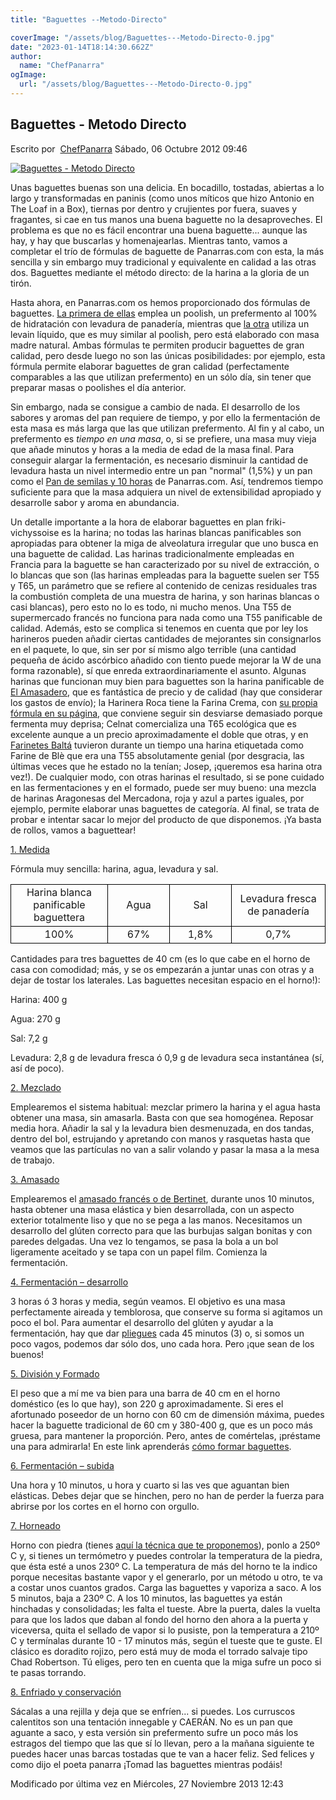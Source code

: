 ```yaml
---
title: "Baguettes --Metodo-Directo"

coverImage: "/assets/blog/Baguettes---Metodo-Directo-0.jpg"
date: "2023-01-14T18:14:30.662Z"
author:
  name: "ChefPanarra"
ogImage:
  url: "/assets/blog/Baguettes---Metodo-Directo-0.jpg"
---
```


## Baguettes - Metodo Directo

Escrito por  [ChefPanarra](/web/20190211043554/http://www.panarras.com/index.php/home/recetas/panes-basicos/itemlist/user/56-chefpanarra) Sábado, 06 Octubre 2012 09:46

[![Baguettes - Metodo Directo](https://web.archive.org/web/20190211043554im_/http://www.panarras.com/media/k2/items/cache/13f34e2b533e12c6166f88368dcd8c07_L.jpg)](/web/20190211043554/http://www.panarras.com/media/k2/items/cache/13f34e2b533e12c6166f88368dcd8c07_XL.jpg "Clic para vista previa de la imagen")

Unas baguettes buenas son una delicia. En bocadillo, tostadas, abiertas a lo largo y transformadas en paninis (como unos míticos que hizo Antonio en The Loaf in a Box), tiernas por dentro y crujientes por fuera, suaves y fragantes, si cae en tus manos una buena baguette no la desaproveches. El problema es que no es fácil encontrar una buena baguette... aunque las hay, y hay que buscarlas y homenajearlas. Mientras tanto, vamos a completar el trío de fórmulas de baguette de Panarras.com con esta, la más sencilla y sin embargo muy tradicional y equivalente en calidad a las otras dos. Baguettes mediante el método directo: de la harina a la gloria de un tirón.

Hasta ahora, en Panarras.com os hemos proporcionado dos fórmulas de baguettes. [La primera de ellas](/web/20190211043554/http://www.panarras.com/index.php/home/recetas/panes-con-prefermento/item/37-baguettes-con-poolish) emplea un poolish, un prefermento al 100% de hidratación con levadura de panadería, mientras que [la otra](/web/20190211043554/http://www.panarras.com/index.php/home/recetas/panes-de-masa-madre/item/32-baguettes-con-masa-madre) utiliza un levain líquido, que es muy similar al poolish, pero está elaborado con masa madre natural. Ambas fórmulas te permiten producir baguettes de gran calidad, pero desde luego no son las únicas posibilidades: por ejemplo, esta fórmula permite elaborar baguettes de gran calidad (perfectamente comparables a las que utilizan prefermento) en un sólo día, sin tener que preparar masas o poolishes el día anterior.

Sin embargo, nada se consigue a cambio de nada. El desarrollo de los sabores y aromas del pan requiere de tiempo, y por ello la fermentación de esta masa es más larga que las que utilizan prefermento. Al fin y al cabo, un prefermento es *tiempo en una masa*, o, si se prefiere, una masa muy vieja que añade minutos y horas a la media de edad de la masa final. Para conseguir alargar la fermentación, es necesario disminuir la cantidad de levadura hasta un nivel intermedio entre un pan "normal" (1,5%) y un pan como el [Pan de semilas y 10 horas](/web/20190211043554/http://www.panarras.com/index.php/home/recetas/panes-basicos/item/65-pan-de-semillas-y-10-horas) de Panarras.com. Así, tendremos tiempo suficiente para que la masa adquiera un nivel de extensibilidad apropiado y desarrolle sabor y aroma en abundancia.

Un detalle importante a la hora de elaborar baguettes en plan friki-vichyssoise es la harina; no todas las harinas blancas panificables son apropiadas para obtener la miga de alveolatura irregular que uno busca en una baguette de calidad. Las harinas tradicionalmente empleadas en Francia para la baguette se han caracterizado por su nivel de extracción, o lo blancas que son (las harinas empleadas para la baguette suelen ser T55 y T65, un parámetro que se refiere al contenido de cenizas residuales tras la combustión completa de una muestra de harina, y son harinas blancas o casi blancas), pero esto no lo es todo, ni mucho menos. Una T55 de supermercado francés no funciona para nada como una T55 panificable de calidad. Además, esto se complica si tenemos en cuenta que por ley los harineros pueden añadir ciertas cantidades de mejorantes sin consignarlos en el paquete, lo que, sin ser por sí mismo algo terrible (una cantidad pequeña de ácido ascórbico añadido con tiento puede mejorar la W de una forma razonable), sí que enreda extraordinariamente el asunto. Algunas harinas que funcionan muy bien para baguettes son la harina panificable de [El Amasadero](https://web.archive.org/web/20190211043554/http://www.elamasadero.com/), que es fantástica de precio y de calidad (hay que considerar los gastos de envío); la Harinera Roca tiene la Farina Crema, con [su propia fórmula en su página](https://web.archive.org/web/20190211043554/http://www.harineraroca.com/cas/cons_crema.html), que conviene seguir sin desviarse demasiado porque fermenta muy deprisa; Celnat comercializa una T65 ecológica que es excelente aunque a un precio aproximadamente el doble que otras, y en [Farinetes Baltá](https://web.archive.org/web/20190211043554/http://www.farinabalta.cat/) tuvieron durante un tiempo una harina etiquetada como Farine de Blè que era una T55 absolutamente genial (por desgracia, las últimas veces que he estado no la tenían; Josep, ¡queremos esa harina otra vez!). De cualquier modo, con otras harinas el resultado, si se pone cuidado en las fermentaciones y en el formado, puede ser muy bueno: una mezcla de harinas Aragonesas del Mercadona, roja y azul a partes iguales, por ejemplo, permite elaborar unas baguettes de categoría. Al final, se trata de probar e intentar sacar lo mejor del producto de que disponemos. ¡Ya basta de rollos, vamos a baguettear!

[1\. Medida](/web/20190211043554/http://www.panarras.com/index.php/tecnica/las-fases-del-pan/medida)

Fórmula muy sencilla: harina, agua, levadura y sal.

<table border="0" frame="VOID" rules="NONE" cellspacing="0"><colgroup><col width="143"><col width="86"><col width="86"><col width="138"></colgroup><tbody><tr><td style="border: 1px solid #000000;" align="CENTER" valign="MIDDLE" width="143" height="50">Harina blanca panificable baguettera</td><td style="border: 1px solid #000000;" align="CENTER" valign="MIDDLE" width="86">Agua</td><td style="border: 1px solid #000000;" align="CENTER" valign="MIDDLE" width="86">Sal</td><td style="border: 1px solid #000000;" align="CENTER" valign="MIDDLE" width="138">Levadura fresca de panadería</td></tr><tr><td style="border: 1px solid #000000;" align="CENTER" valign="MIDDLE" height="17">100%</td><td style="border: 1px solid #000000;" align="CENTER" valign="MIDDLE">67%</td><td style="border: 1px solid #000000;" align="CENTER" valign="MIDDLE">1,8%</td><td style="border: 1px solid #000000;" align="CENTER" valign="MIDDLE">0,7%</td></tr></tbody></table>

Cantidades para tres baguettes de 40 cm (es lo que cabe en el horno de casa con comodidad; más, y se os empezarán a juntar unas con otras y a dejar de tostar los laterales. Las baguettes necesitan espacio en el horno!):

Harina: 400 g

Agua: 270 g

Sal: 7,2 g

Levadura: 2,8 g de levadura fresca ó 0,9 g de levadura seca instantánea (sí, así de poco).

[2\. Mezclado](/web/20190211043554/http://www.panarras.com/index.php/tecnica/las-fases-del-pan/mezclado)

Emplearemos el sistema habitual: mezclar primero la harina y el agua hasta obtener una masa, sin amasarla. Basta con que sea homogénea. Reposar media hora. Añadir la sal y la levadura bien desmenuzada, en dos tandas, dentro del bol, estrujando y apretando con manos y rasquetas hasta que veamos que las partículas no van a salir volando y pasar la masa a la mesa de trabajo.

[3\. Amasado](/web/20190211043554/http://www.panarras.com/index.php/tecnica/las-fases-del-pan/amasado)

Emplearemos el [amasado francés o de Bertinet](/web/20190211043554/http://www.panarras.com/index.php/tecnica/tecnicas-de-amasado/duro-lepard-y-bertinet), durante unos 10 minutos, hasta obtener una masa elástica y bien desarrollada, con un aspecto exterior totalmente liso y que no se pega a las manos. Necesitamos un desarrollo del glúten correcto para que las burbujas salgan bonitas y con paredes delgadas. Una vez lo tengamos, se pasa la bola a un bol ligeramente aceitado y se tapa con un papel film. Comienza la fermentación.

[4\. Fermentación – desarrollo](/web/20190211043554/http://www.panarras.com/index.php/tecnica/las-fases-del-pan/fermentacion-desarrollo)

3 horas ó 3 horas y media, según veamos. El objetivo es una masa perfectamente aireada y temblorosa, que conserve su forma si agitamos un poco el bol. Para aumentar el desarrollo del glúten y ayudar a la fermentación, hay que dar [pliegues](/web/20190211043554/http://www.panarras.com/index.php/tecnica/tecnicas-de-amasado/plegados) cada 45 minutos (3) o, si somos un poco vagos, podemos dar sólo dos, uno cada hora. Pero ¡que sean de los buenos!

[5\. División y Formado](/web/20190211043554/http://www.panarras.com/index.php/tecnica/las-fases-del-pan/formado)

El peso que a mí me va bien para una barra de 40 cm en el horno doméstico (es lo que hay), son 220 g aproximadamente. Si eres el afortunado poseedor de un horno con 60 cm de dimensión máxima, puedes hacer la baguette tradicional de 60 cm y 380-400 g, que es un poco más gruesa, para mantener la proporción. Pero, antes de comértelas, ¡préstame una para admirarla! En este link aprenderás [cómo formar baguettes](/web/20190211043554/http://www.panarras.com/index.php/tecnica/tecnicas-de-formado/formar-una-baguette).

[6\. Fermentación – subida](/web/20190211043554/http://www.panarras.com/index.php/tecnica/las-fases-del-pan/fermentacion-subida)

Una hora y 10 minutos, u hora y cuarto si las ves que aguantan bien elásticas. Debes dejar que se hinchen, pero no han de perder la fuerza para abrirse por los cortes en el horno con orgullo.

[7\. Horneado](/web/20190211043554/http://www.panarras.com/index.php/tecnica/las-fases-del-pan/horneado)

Horno con piedra (tienes [aquí la técnica que te proponemos](/web/20190211043554/http://www.panarras.com/index.php/tecnica/tecnicas-de-horneado/horneado-con-piedra)), ponlo a 250º C y, si tienes un termómetro y puedes controlar la temperatura de la piedra, que ésta esté a unos 230º C. La temperatura de más del horno te la indico porque necesitas bastante vapor y el generarlo, por un método u otro, te va a costar unos cuantos grados. Carga las baguettes y vaporiza a saco. A los 5 minutos, baja a 230º C. A los 10 minutos, las baguettes ya están hinchadas y consolidadas; les falta el tueste. Abre la puerta, dales la vuelta para que los lados que daban al fondo del horno den ahora a la puerta y viceversa, quita el sellado de vapor si lo pusiste, pon la temperatura a 210º C y termínalas durante 10 - 17 minutos más, según el tueste que te guste. El clásico es doradito rojizo, pero está muy de moda el torrado salvaje tipo Chad Robertson. Tú eliges, pero ten en cuenta que la miga sufre un poco si te pasas torrando.

[8\. Enfriado y conservación](/web/20190211043554/http://www.panarras.com/index.php/tecnica/las-fases-del-pan/enfriado-y-conservacion)

Sácalas a una rejilla y deja que se enfríen... si puedes. Los curruscos calentitos son una tentación innegable y CAERÁN. No es un pan que aguante a saco, y esta versión sin prefermento sufre un poco más los estragos del tiempo que las que sí lo llevan, pero a la mañana siguiente te puedes hacer unas barcas tostadas que te van a hacer feliz. Sed felices y como dijo el poeta panarra ¡Tomad las baguettes mientras podáis!

Modificado por última vez en Miércoles, 27 Noviembre 2013 12:43
